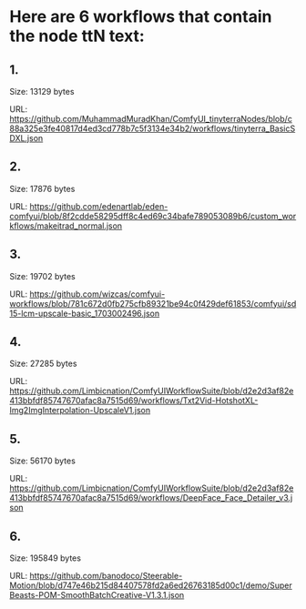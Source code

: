 # Here are 6 workflows that contain the node ttN text:

## 1. 

Size: 13129 bytes

URL: https://github.com/MuhammadMuradKhan/ComfyUI_tinyterraNodes/blob/c88a325e3fe40817d4ed3cd778b7c5f3134e34b2/workflows/tinyterra_BasicSDXL.json

## 2. 

Size: 17876 bytes

URL: https://github.com/edenartlab/eden-comfyui/blob/8f2cdde58295dff8c4ed69c34bafe789053089b6/custom_workflows/makeitrad_normal.json

## 3. 

Size: 19702 bytes

URL: https://github.com/wizcas/comfyui-workflows/blob/781c672d0fb275cfb89321be94c0f429def61853/comfyui/sd15-lcm-upscale-basic_1703002496.json

## 4. 

Size: 27285 bytes

URL: https://github.com/Limbicnation/ComfyUIWorkflowSuite/blob/d2e2d3af82e413bbfdf85747670afac8a7515d69/workflows/Txt2Vid-HotshotXL-Img2ImgInterpolation-UpscaleV1.json

## 5. 

Size: 56170 bytes

URL: https://github.com/Limbicnation/ComfyUIWorkflowSuite/blob/d2e2d3af82e413bbfdf85747670afac8a7515d69/workflows/DeepFace_Face_Detailer_v3.json

## 6. 

Size: 195849 bytes

URL: https://github.com/banodoco/Steerable-Motion/blob/d747e46b215d84407578fd2a6ed26763185d00c1/demo/SuperBeasts-POM-SmoothBatchCreative-V1.3.1.json

